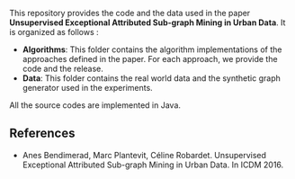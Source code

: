 This repository provides the code and the data used in the paper **Unsupervised Exceptional Attributed Sub-graph Mining in Urban Data**. It is organized as follows :
- **Algorithms**: This folder contains the algorithm implementations of the approaches defined in the paper. For each approach, we provide the code and the release.
- **Data**: This folder contains the real world data and the synthetic graph generator used in the experiments.

All the source codes are implemented in Java.

## References
- Anes Bendimerad, Marc Plantevit, Céline Robardet. Unsupervised Exceptional Attributed Sub-graph Mining in Urban Data. In ICDM 2016.